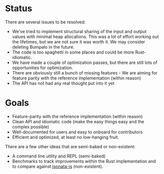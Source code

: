 # Status

There are several issues to be resolved:

- We've tried to implement structural sharing of the input and output values with minimal heap allocations. This was a lot of effort working out the lifetimes, but we are not sure it was worth it. We may consider deleting Bumpalo in the future.
- The code is too spaghetti in some places and could be more Rust-idiomatic.
- We have made a couple of optimization passes, but there are still lots of opportunities for optimization.
- There are obviously still a bunch of missing features - We are aiming for feature parity with the reference implementation (within reason)
- The API has not had any real thought put into it yet

# Goals

- Feature-parity with the reference implementation (within reason)
- Clean API and idiomatic code (make the easy things easy and the complex possible)
- Well-documented for users and easy to onboard for contributors
- Efficient and optimized, at least no low-hanging fruit.

There are a few other ideas that are semi-baked or non-existent:

- A command line utility and REPL (semi-baked)
- Benchmarks to track improvements within the Rust implementation and to compare against [jsonata-js](https://github.com/jsonata-js/jsonata) (non-existent).

